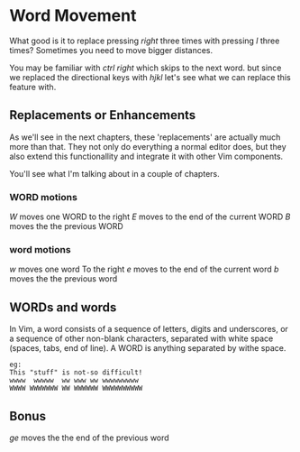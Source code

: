 # Word Movement
What good is it to replace pressing *right* three times with pressing *l* three
times? Sometimes you need to move bigger distances.

You may be familiar with *ctrl* *right* which skips to the next word.
but since we replaced the directional keys with *hjkl* let's see what we can
replace this feature with.


## Replacements or Enhancements
As we'll see in the next chapters, these 'replacements' are actually much more
than that. They not only do everything a normal editor does, but they also
extend this functionallity and integrate it with other Vim components.

You'll see what I'm talking about in a couple of chapters.


### WORD motions
*W* moves one WORD to the right
*E* moves to the end of the current WORD
*B* moves the the previous WORD

### word motions
*w* moves one word To the right
*e* moves to the end of the current word
*b* moves the the previous word

## WORDs and words
In Vim, a word consists of a sequence of letters, digits and underscores, or a
sequence of other non-blank characters, separated with white space (spaces,
tabs, end of line).
A WORD is anything separated by withe space.

    eg:
    This "stuff" is not-so difficult!
    wwww  wwwww  ww www ww wwwwwwwww
    WWWW WWWWWWW WW WWWWWW WWWWWWWWWW


## Bonus
*ge* moves the the end of the previous word


